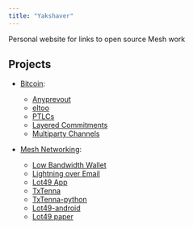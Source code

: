 ```yaml
---
title: "Yakshaver"
---
```

Personal website for links to open source Mesh work

## Projects
* [Bitcoin](https://yakshaver.org/bitcoin):
  * [Anyprevout](https://yakshaver.org/bitcoin/#anyprevout) 
  * [eltoo](https://yakshaver.org/bitcoin#eltoo)
  * [PTLCs](https://yakshaver.org/bitcoin/#ptlcs)
  * [Layered Commitments](https://yakshaver.org/bitcoin/#layered-commitments)
  * [Multiparty Channels](https://yakshaver.org/bitcoin/#multiparty-channels)
 
* [Mesh Networking](https://yakshaver.org/mesh):
  * [Low Bandwidth Wallet](https://yakshaver.org/mesh/#low-bandwidth-wallet)
  * [Lightning over Email](https://yakshaver.org/mesh/#lightning-over-email)
  * [Lot49 App](https://yakshaver.org/mesh/#lot49-app)
  * [TxTenna](https://github.com/remyers/txTenna/releases/tag/0.96)
  * [TxTenna-python](https://github.com/remyers/txtenna-python#readme)
  * [Lot49-android](https://github.com/remyers/lot49-android)
  * [Lot49 paper](https://global-mesh-labs.gitbook.io/lot49/)
